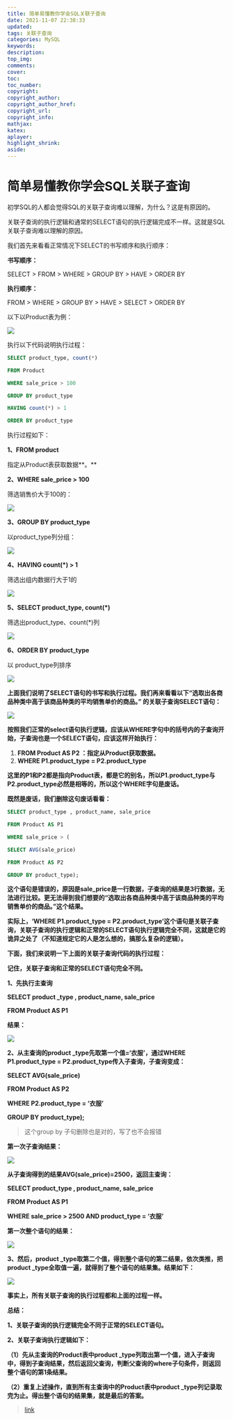 ```yaml
---
title: 简单易懂教你学会SQL关联子查询
date: 2021-11-07 22:38:33
updated:
tags: 关联子查询
categories: MySQL
keywords: 
description:
top_img:
comments:
cover:
toc:
toc_number:
copyright:
copyright_author:
copyright_author_href:
copyright_url:
copyright_info:
mathjax:
katex:
aplayer:
highlight_shrink:
aside:
---
```


# 简单易懂教你学会SQL关联子查询

初学SQL的人都会觉得SQL的关联子查询难以理解，为什么？这是有原因的。

关联子查询的执行逻辑和通常的SELECT语句的执行逻辑完成不一样。这就是SQL关联子查询难以理解的原因。

我们首先来看看正常情况下SELECT的书写顺序和执行顺序：

**书写顺序：**

SELECT > FROM > WHERE > GROUP BY > HAVE > ORDER BY

**执行顺序：**

FROM > WHERE > GROUP BY > HAVE > SELECT > ORDER BY

以下以Product表为例：

![](https://cdn.jsdelivr.net/gh/mbfjllybl/pictures-bed/202111080004369.png)

执行以下代码说明执行过程：

```sql
SELECT product_type, count(*)

FROM Product

WHERE sale_price > 100

GROUP BY product_type

HAVING count(*) > 1

ORDER BY product_type
```

执行过程如下：

**1、FROM product**

指定从Product表获取数据**。**

**2、WHERE sale_price > 100**

筛选销售价大于100的：

![](https://cdn.jsdelivr.net/gh/mbfjllybl/pictures-bed/202111080006692.png)

**3、GROUP BY product_type**

以product_type列分组：

![](https://cdn.jsdelivr.net/gh/mbfjllybl/pictures-bed/202111080007617.png)

**4、HAVING count(\*) > 1**

筛选出组内数据行大于1的

![](https://cdn.jsdelivr.net/gh/mbfjllybl/pictures-bed/202111080007978.png)

**5、SELECT product_type, count(*)**

筛选出product_type、count(*)列

![](https://cdn.jsdelivr.net/gh/mbfjllybl/pictures-bed/202111080008234.png)

**6、ORDER BY product_type**

以 product_type列排序

![](https://cdn.jsdelivr.net/gh/mbfjllybl/pictures-bed/202111080008730.png)

**上面我们说明了SELECT语句的书写和执行过程。我们再来看看以下“选取出各商品种类中高于该商品种类的平均销售单价的商品。” 的关联子查询SELECT语句：**

![](https://cdn.jsdelivr.net/gh/mbfjllybl/pictures-bed/202111080009207.png)

**按照我们正常的select语句执行逻辑，应该从WHERE字句中的括号内的子查询开始，子查询也是一个SELECT语句，应该这样开始执行：**

1. **FROM Product AS P2 ：指定从Product获取数据。**
2. **WHERE P1.product_type = P2.product_type**

**这里的P1和P2都是指向Product表，都是它的别名，所以P1.product_type与P2.product_type必然是相等的，所以这个WHERE字句是废话。**

**既然是废话，我们删除这句废话看看：**

```sql
SELECT product_type , product_name, sale_price

FROM Product AS P1

WHERE sale_price > (

SELECT AVG(sale_price)

FROM Product AS P2

GROUP BY product_type);
```

**这个语句是错误的，原因是sale_price是一行数据，子查询的结果是3行数据，无法进行比较。更无法得到我们想要的“选取出各商品种类中高于该商品种类的平均销售单价的商品。”这个结果。**

**实际上，‘WHERE P1.product_type = P2.product_type’这个语句是关联子查询，关联子查询的执行逻辑和正常的SELECT语句执行逻辑完全不同，这就是它的诡异之处了（不知道规定它的人是怎么想的，搞那么复杂的逻辑）。**

**下面，我们来说明一下上面的关联子查询代码的执行过程：**

**记住，关联子查询和正常的SELECT语句完全不同。**

**1、先执行主查询**

**SELECT product _type , product_name, sale_price**

**FROM Product AS P1**

**结果：**

![](https://cdn.jsdelivr.net/gh/mbfjllybl/pictures-bed/202111080014505.png)

**2、从主查询的product _type先取第一个值=‘衣服’，通过WHERE P1.product_type = P2.product_type传入子查询，子查询变成：**

**SELECT AVG(sale_price)**

**FROM Product AS P2**

**WHERE P2.product_type = ‘衣服’**

**GROUP BY product_type);**

> 这个group by 子句删除也是对的，写了也不会报错

**第一次子查询结果：**

![](https://cdn.jsdelivr.net/gh/mbfjllybl/pictures-bed/202111080016945.png)

**从子查询得到的结果AVG(sale_price)=2500，返回主查询：**

**SELECT product_type , product_name, sale_price**

**FROM Product AS P1**

**WHERE sale_price > 2500 AND product_type = ‘衣服’**

**第一次整个语句的结果：**

![](https://cdn.jsdelivr.net/gh/mbfjllybl/pictures-bed/202111080018659.png)

**3、然后，product _type取第二个值，得到整个语句的第二结果，依次类推，把product _type全取值一遍，就得到了整个语句的结果集。结果如下：**

![](https://cdn.jsdelivr.net/gh/mbfjllybl/pictures-bed/202111080018424.png)

**事实上，所有关联子查询的执行过程都和上面的过程一样。**

**总结：**

**1、关联子查询的执行逻辑完全不同于正常的SELECT语句。**

**2、关联子查询执行逻辑如下：**

**（1）先从主查询的Product表中product _type列取出第一个值，进入子查询中，得到子查询结果，然后返回父查询，判断父查询的where子句条件，则返回整个语句的第1条结果。**

**（2）重复上述操作，直到所有主查询中的Product表中product _type列记录取完为止。得出整个语句的结果集，就是最后的答案。**

> [link](https://zhuanlan.zhihu.com/p/41844742)
